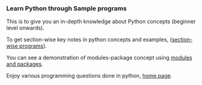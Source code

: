 ### Learn Python through Sample programs

This is to give you an in-depth knowledge about Python concepts (beginner level onwards).

To get section-wise key notes in python concepts and examples, ([section-wise programs](https://github.com/VarKar1012/Workouts-Python/tree/main/programs)).

You can see a demonstration of modules-package concept using [modules and packages](https://github.com/VarKar1012/Workouts-Python/tree/main/office).

Enjoy various programming questions done in python, [home page](https://github.com/VarKar1012/Workouts-Python).
